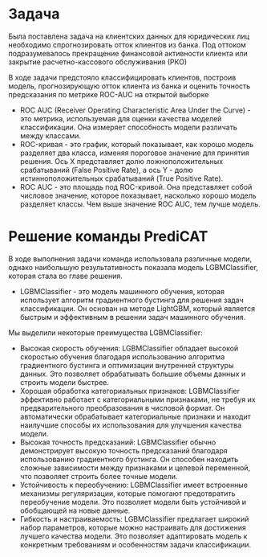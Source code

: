# Задача

Была поставлена задача на клиентских данных для юридических лиц необходимо спрогнозировать отток клиентов из банка. Под оттоком подразумевалось прекращение финансовой активности клиента или закрытие расчетно-кассового обслуживания (РКО)

В ходе задачи предстояло классифицировать клиентов, построив модель, прогнозирующую отток клиента из банка и оценить точность предсказания по метрике ROC-AUC на открытой выборке
- ROC AUC (Receiver Operating Characteristic Area Under the Curve) - это метрика, используемая для оценки качества моделей классификации. Она измеряет способность модели различать между классами.
- ROC-кривая - это график, который показывает, как хорошо модель разделяет два класса, изменяя пороговое значение для принятия решения. Ось X представляет долю ложноположительных срабатываний (False Positive Rate), а ось Y - долю истинноположительных срабатываний (True Positive Rate).
- ROC AUC - это площадь под ROC-кривой. Она представляет собой числовое значение, которое показывает, насколько хорошо модель разделяет классы. Чем выше значение ROC AUC, тем лучше модель.

# Решение команды PrediCAT

В ходе выполнения задачи команда использовала различные модели, однако наибольшую результативность показала модель LGBMClassifier, которая стала во главе решения.
- LGBMClassifier - это модель машинного обучения, которая использует алгоритм градиентного бустинга для решения задач классификации. Он основан на методе LightGBM, который является быстрым и эффективным в решении задач машинного обучения.

Мы выделили некоторые преимущества LGBMClassifier:
- Высокая скорость обучения: LGBMClassifier обладает высокой скоростью обучения благодаря использованию алгоритма градиентного бустинга и оптимизации внутренней структуры данных. Это позволяет обрабатывать большие объемы данных и строить модели быстрее.
- Хорошая обработка категориальных признаков: LGBMClassifier эффективно работает с категориальными признаками, не требуя их предварительного преобразования в числовой формат. Он автоматически обрабатывает категориальные признаки и находит наилучшие способы их использования для улучшения качества модели.
- Высокая точность предсказаний: LGBMClassifier обычно демонстрирует высокую точность предсказаний благодаря использованию градиентного бустинга. Он способен находить сложные зависимости между признаками и целевой переменной, что позволяет строить более точные модели.
- Устойчивость к переобучению: LGBMClassifier имеет встроенные механизмы регуляризации, которые помогают предотвратить переобучение модели. Это позволяет модели быть устойчивой и обобщающей на новые данные.
- Гибкость и настраиваемость: LGBMClassifier предлагает широкий набор параметров, которые можно настраивать для достижения лучшего качества модели. Это позволяет адаптировать модель к конкретным требованиям и особенностям задачи классификации.
